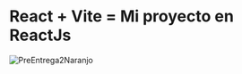 # React + Vite = Mi proyecto en ReactJs



![PreEntrega2Naranjo](https://github.com/FeddeARG/ReactJs/assets/137233281/de69248e-c7be-4dae-b891-74fe1e19cc81)
